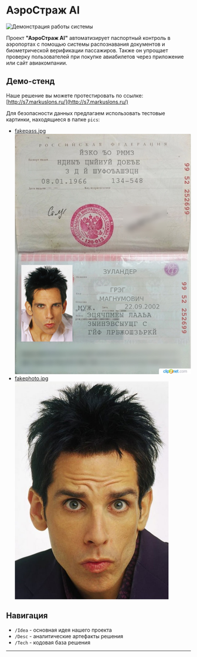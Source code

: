 # АэроСтраж AI

![Демонстрация работы системы](aerostaj.gif)

Проект **"АэроСтраж AI"** автоматизирует паспортный контроль в аэропортах с помощью системы распознавания документов и биометрической верификации пассажиров. Также он упрощает проверку пользователей при покупке авиабилетов через приложение или сайт авиакомпании.

## Демо-стенд

Наше решение вы можете протестировать по ссылке:  
[http://s7.markuslons.ru/](http://s7.markuslons.ru/)

Для безопасности данных предлагаем использовать тестовые картинки, находящиеся в папке `pics`:  
- [fakepass.jpg](pics/fakepass.jpg)<br>
![Демонстрация работы системы](pics/fakepass.jpg) 
- [fakephoto.jpg](pics/fakephoto.jpg) <br>
![Демонстрация работы системы](pics/fakephoto.jpg) 

## Навигация

- `/Idea` - основная идея нашего проекта  
- `/Desc` - аналитические артефакты решения  
- `/Tech` - кодовая база решения  

---

